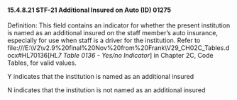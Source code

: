 #### 15.4.8.21 STF-21 Additional Insured on Auto (ID) 01275

Definition: This field contains an indicator for whether the present institution is named as an additional insured on the staff member’s auto insurance, especially for use when staff is a driver for the institution. Refer to file:///E:\V2\v2.9%20final%20Nov%20from%20Frank\V29_CH02C_Tables.docx#HL70136[_HL7 Table 0136 - Yes/no Indicator_] in Chapter 2C, Code Tables, for valid values.

Y indicates that the institution is named as an additional insured

N indicates that the institution is not named as an additional insured
